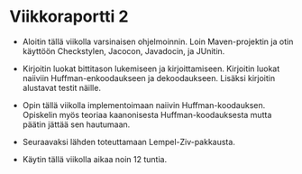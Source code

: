 # Viikkoraportti 2

- Aloitin tällä viikolla varsinaisen ohjelmoinnin. Loin
  Maven-projektin ja otin käyttöön Checkstylen, Jacocon, Javadocin, ja
  JUnitin.

- Kirjoitin luokat bittitason lukemiseen ja kirjoittamiseen. Kirjoitin
  luokat naiiviin Huffman-enkoodaukseen ja dekoodaukseen. Lisäksi
  kirjoitin alustavat testit näille.

- Opin tällä viikolla implementoimaan naiivin Huffman-koodauksen.
  Opiskelin myös teoriaa kaanonisesta Huffman-koodauksesta mutta
  päätin jättää sen hautumaan.

- Seuraavaksi lähden toteuttamaan Lempel-Ziv-pakkausta.

- Käytin tällä viikolla aikaa noin 12 tuntia.
